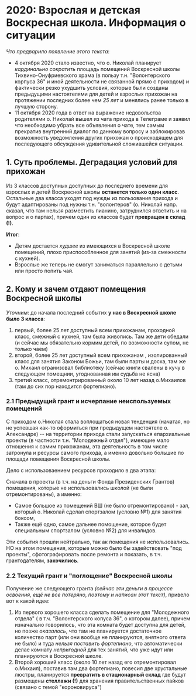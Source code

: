 # 2020: Взрослая и детская Воскресная школа. Информация о ситуации

*Что предварило появление этого текста*:

* 4 октября 2020 стало известно, что о. Николай планирует *кардинально сократить* площадь помещений Воскресной школы Тихвино-Онуфриевского храма
 (в пользу т.н. "Волонтерского корпуса 36" и иной деятельности не связанной прямо с приходом) и  фактически резко ухудшить условия,
 которые были созданы предыдущими настоятелями для детей и взрослых прихожан  на протяжении последних более чем *25 лет* и менялись ранее только в лучшую сторону.
* 11 октября 2020 года в ответ на выражение недовольства родителями о. Николай вышел из чата прихода в Телеграме
 и заявил что необходимо убрать все объявления о чате, тем самым прекратив внутренний диалог по данному вопросу
 и заблокировав возможность уведомления других прихожан о происходящем для последующего обсуждения удивительной сложившейся ситуации.

## 1. Суть проблемы. Деградация условий для прихожан

Из 3 классов доступных доступных до последнего времени для взрослых и детей Воскресной школы **останется только один класс**.
Остальные два класса уходят под нужды из пользования прихода и будут адаптированы 
под нужны т.н. "волонтеров" (о. Николай напр. сказал, что там нельзя разместить пианино, затруднился ответить и на вопрос и о партах), причем один из классов будет **превращен в склад (!)**.

**Итог**: 

* Детям достается *худшее* из имеющихся в Воскресной школе помещений, плохо приспособленное для занятий (из-за смежности с кухней).
* Взрослые же теперь не смогут заниматься параллельно с детьми или просто попить чай.

## 2. Кому и зачем отдают помещения Воскресной школы

*Уточним*: до начала последний событих  **у нас в Воскресной школе было 3 класса**: 

1. первый, более 25 лет доступный всем прихожанам,  проходной класс, смежный с кухней, там была живопись. Там же дети обедали (и сейчас мы обязательно кормим детей, по возможности супом, не только чаем)
2. второй, более 25 лет доступный всем прихожанам , изолированный класс для занятия Законом Божьи, 
там были парты и доска, там же о. Михаил огранизовал библиотеку (сейчас книги свалены в кучу в следующем помещнии, угоднованная им судьба не ясна)
3. третий класс, отремонтрированный около 10 лет назад о.Михаилов (там до сих пор находится фортепиано).

### 2.1 Предыдущий грант и исчерпание неиспользуемых помещений

С приходом о.Николая стала воплощаться новая тенденция (начатая, но не успевшая как-то оформиться при предыдущем настоятеле о. Александре)
 -- на территории прихода стали запускаться епархиальные проекты (в частности т.н. "Молодежный отдел"), имеющие мало отношения к самим прихожанам, 
эта деятельность в том числе затронула и ресурсы самого прихода, а именно довольно большие по площади помещения Воскресной школы.

Дело с использоваением ресурсов проходило в два этапа:

Сначала в проекты (в т.ч. на деньги Фонда Президенских Грантов) помещения, которые не использовались школой (не были отремонтированы),
а именно:

* Самое большое из помещений ВШ (не было отремонтировано) - зал, который о. Николай сделал спортзалом (условно №1) для занятия боксом,
* Также ещё одно, самое дальнее помощение, которое будет специальным спортзалом (условно №2)  для инвалидов.

Эти события прошли нейтрально, так ак помещения не использовались.
НО на этом помещения, которые можно было бы задействовать "под проекты", сфотографировать после ремонта и показать, в т.ч. грантодателям, **закочились**.


### 2.2 Текущий грант и "поглощение" Воскресной школы

Получение же следующего гранта *(сейчас эти деньги в процессе освоения, ещё не все потеряно, поэтому и написан этот текст)*,
привело вот к какой идее:
1) Из первого хорошего класса сделать помещение для "Молодежного отдела" ( в т.ч. "Волонтерского копуса 36", о котором далее), причем изначально говорилось, что 
эта комната будет доступна для детей, но позже *оказалось*, что там не планируется достаточное количество парт (или они вообще не планируются, внятного ответа не было)
 и туда *нельзя поставить фортепиано*, что автоматически делае комнату *непригодной* для тех занятий, что уже идут или планируются в Воскресной школе.
2) Второй хороший класс (около 10 лет назад его отремонтировал о.Михаил), поставив там два фортепиано, повесил две хрустальные люстры, 
планируется **превратить в стационарный склад** где будут размещены **стеллажи (!)** для хранения правительственных пайков (связано с темой "короновируса")






